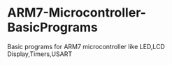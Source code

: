# ARM7-Microcontroller-BasicPrograms
Basic programs for ARM7 microcontroller like LED,LCD Display,Timers,USART
